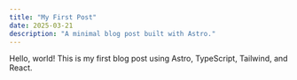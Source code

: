 ```yaml
---
title: "My First Post"
date: 2025-03-21
description: "A minimal blog post built with Astro."
---
```


Hello, world! This is my first blog post using Astro, TypeScript, Tailwind, and React.